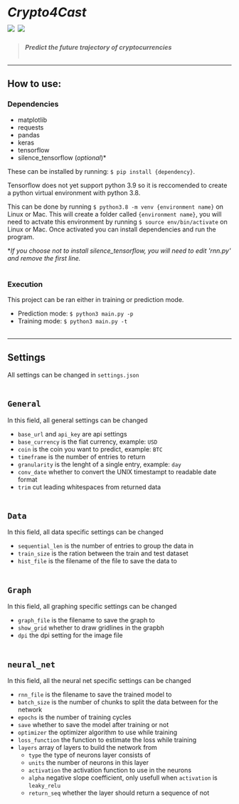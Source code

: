 # ***Crypto4Cast***<br/>[![](https://tokei.rs/b1/github/Xumatro/Crypto4Cast)](https://github.com/Aaronepower/tokei) [![](https://img.shields.io/badge/license-MIT-brightgreen)](https://github.com/Xumatro/Crypto4Cast/blob/main/LICENSE)
> ***Predict the future trajectory of cryptocurrencies***
<br/><br/>

---

## **How to use:**
### Dependencies
- matplotlib
- requests
- pandas
- keras
- tensorflow
- silence_tensorflow (*optional*)*

These can be installed by running: `$ pip install {dependency}`.

Tensorflow does not yet support python 3.9 so it is reccomended to create a python virtual environment with python 3.8.

This can be done by running `$ python3.8 -m venv {environment name}` on Linux or Mac.
This will create a folder called `{environment name}`, you will need to actvate this environment by running `$ source env/bin/activate` on Linux or Mac.
Once activated you can install dependencies and run the program.

**If you choose not to install silence_tensorflow, you will need to edit 'rnn.py' and remove the first line.*
<br/><br/>

### Execution
This project can be ran either in training or prediction mode.

- Prediction mode: `$ python3 main.py -p`
- Training mode: `$ python3 main.py -t`
<br/><br/>

---

## **Settings**
 All settings can be changed in `settings.json`
<br/><br/>
 
## `General`
In this field, all general settings can be changed

- `base_url` and `api_key` are api settings
- `base_currency` is the fiat currency, example: `USD`
- `coin` is the coin you want to predict, example: `BTC`
- `timeframe` is the number of entries to return
- `granularity` is the lenght of a single entry, example: `day`
- `conv_date` whether to convert the UNIX timestampt to readable date format
- `trim` cut leading whitespaces from returned data
<br/><br/>

## `Data`
In this field, all data specific settings can be changed

- `sequential_len` is the number of entries to group the data in
- `train_size` is the ration between the train and test dataset
- `hist_file` is the filename of the file to save the data to
<br/><br/>

## `Graph`
In this field, all graphing specific settings can be changed

- `graph_file` is the filename to save the graph to
- `show_grid` whether to draw gridlines in the grapbh
- `dpi` the dpi setting for the image file
<br/><br/>

## `neural_net`
In this field, all the neural net specific settings can be changed

- `rnn_file` is the filename to save the trained model to
- `batch_size` is the number of chunks to split the data between for the network
- `epochs` is the number of training cycles
- `save` whether to save the model after training or not
- `optimizer` the optimizer algorithm to use while training
- `loss_function` the function to estimate the loss while training
- `layers` array of layers to build the network from
	- `type` the type of neurons layer consists of
	- `units` the number of neurons in this layer
	- `activation` the activation function to use in the neurons
	- `alpha` negative slope coefficient, only usefull when `activation` is `leaky_relu`
	- `return_seq` whether the layer should return a sequence of not

